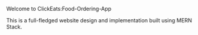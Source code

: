 Welcome to ClickEats:Food-Ordering-App

This is a full-fledged website design and implementation built using MERN Stack.
